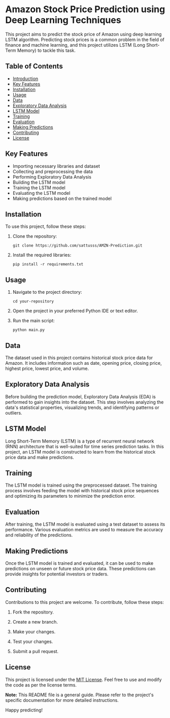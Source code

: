 # Amazon Stock Price Prediction using Deep Learning Techniques

This project aims to predict the stock price of Amazon using deep learning LSTM algorithm. Predicting stock prices is a common problem in the field of finance and machine learning, and this project utilizes LSTM (Long Short-Term Memory) to tackle this task.

## Table of Contents
- [Introduction](#amazon-stock-price-prediction-using-deep-learning-techniques)
- [Key Features](#key-features)
- [Installation](#installation)
- [Usage](#usage)
- [Data](#data)
- [Exploratory Data Analysis](#exploratory-data-analysis)
- [LSTM Model](#lstm-model)
- [Training](#training)
- [Evaluation](#evaluation)
- [Making Predictions](#making-predictions)
- [Contributing](#contributing)
- [License](#license)

## Key Features
- Importing necessary libraries and dataset
- Collecting and preprocessing the data
- Performing Exploratory Data Analysis
- Building the LSTM model
- Training the LSTM model
- Evaluating the LSTM model
- Making predictions based on the trained model

## Installation
To use this project, follow these steps:

1. Clone the repository:

   ```shell
   git clone https://github.com/sattusss/AMZN-Prediction.git
   ```

2. Install the required libraries:

   ```shell
   pip install -r requirements.txt
   ```

## Usage
1. Navigate to the project directory:

   ```shell
   cd your-repository
   ```

2. Open the project in your preferred Python IDE or text editor.

3. Run the main script:

   ```shell
   python main.py
   ```

## Data
The dataset used in this project contains historical stock price data for Amazon. It includes information such as date, opening price, closing price, highest price, lowest price, and volume.

## Exploratory Data Analysis
Before building the prediction model, Exploratory Data Analysis (EDA) is performed to gain insights into the dataset. This step involves analyzing the data's statistical properties, visualizing trends, and identifying patterns or outliers.

## LSTM Model
Long Short-Term Memory (LSTM) is a type of recurrent neural network (RNN) architecture that is well-suited for time series prediction tasks. In this project, an LSTM model is constructed to learn from the historical stock price data and make predictions.

## Training
The LSTM model is trained using the preprocessed dataset. The training process involves feeding the model with historical stock price sequences and optimizing its parameters to minimize the prediction error.

## Evaluation
After training, the LSTM model is evaluated using a test dataset to assess its performance. Various evaluation metrics are used to measure the accuracy and reliability of the predictions.

## Making Predictions
Once the LSTM model is trained and evaluated, it can be used to make predictions on unseen or future stock price data. These predictions can provide insights for potential investors or traders.

## Contributing
Contributions to this project are welcome. To contribute, follow these steps:

1. Fork the repository.

2. Create a new branch.

3. Make your changes.

4. Test your changes.

5. Submit a pull request.

## License
This project is licensed under the [MIT License](LICENSE). Feel free to use and modify the code as per the license terms.

**Note:** This README file is a general guide. Please refer to the project's specific documentation for more detailed instructions.

Happy predicting!